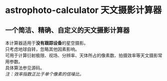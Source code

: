# astrophoto-calculator 天文摄影计算器
一个简洁、精确、自定义的天文摄影计算器  
---  
本计算器适用于**没有跟踪设备**的星空摄影。  
只考虑地球自转，忽略其他因素影响。  
可用于计算衍射极限、视场、分辨率、天体所占的像素数、拍摄效率等天文摄影常用参数。  
具体算法参见源码。  
*注：效率指数正比于单个像素的信噪比。*  
